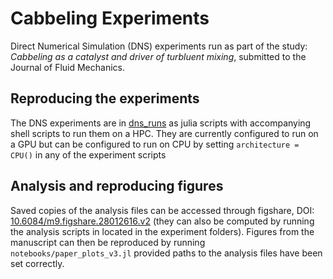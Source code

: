 # Cabbeling Experiments

Direct Numerical Simulation (DNS) experiments run as part of the study: *Cabbeling as a catalyst and driver of turbluent mixing*, submitted to the Journal of Fluid Mechanics.

## Reproducing the experiments

The DNS experiments are in [dns_runs](https://github.com/jbisits/CabbelingExperiments/tree/main/dns_runs) as julia scripts
with accompanying shell scripts to run them on a HPC.
They are currently configured to run on a GPU but can be configured to run on CPU by setting `architecture = CPU()` in any of the experiment scripts

## Analysis and reproducing figures

Saved copies of the analysis files can be accessed through figshare, DOI: [10.6084/m9.figshare.28012616.v2](https://doi.org/10.6084/m9.figshare.28012616.v2) (they can also be computed by running the analysis scripts in located in the experiment folders).
Figures from the manuscript can then be reproduced by running `notebooks/paper_plots_v3.jl` provided paths to the analysis files have been set correctly.
